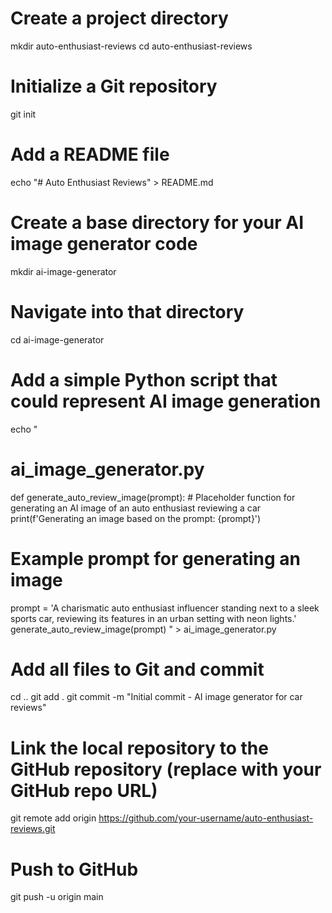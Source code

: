 # Create a project directory
mkdir auto-enthusiast-reviews
cd auto-enthusiast-reviews

# Initialize a Git repository
git init

# Add a README file
echo "# Auto Enthusiast Reviews" > README.md

# Create a base directory for your AI image generator code
mkdir ai-image-generator

# Navigate into that directory
cd ai-image-generator

# Add a simple Python script that could represent AI image generation
echo "
# ai_image_generator.py
def generate_auto_review_image(prompt):
    # Placeholder function for generating an AI image of an auto enthusiast reviewing a car
    print(f'Generating an image based on the prompt: {prompt}')
    
# Example prompt for generating an image
prompt = 'A charismatic auto enthusiast influencer standing next to a sleek sports car, reviewing its features in an urban setting with neon lights.'
generate_auto_review_image(prompt)
" > ai_image_generator.py

# Add all files to Git and commit
cd ..
git add .
git commit -m "Initial commit - AI image generator for car reviews"

# Link the local repository to the GitHub repository (replace with your GitHub repo URL)
git remote add origin https://github.com/your-username/auto-enthusiast-reviews.git

# Push to GitHub
git push -u origin main
